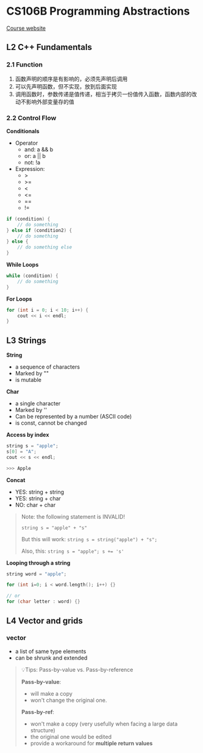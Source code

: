 # CS106B Programming Abstractions

[Course website](https://web.stanford.edu/class/archive/cs/cs106b/cs106b.1238/)

## L2 C++ Fundamentals

### 2.1 Function

1. 函数声明的顺序是有影响的，必须先声明后调用
2. 可以先声明函数，但不实现，放到后面实现
3. 调用函数时，参数传递是值传递，相当于拷贝一份值传入函数，函数内部的改动不影响外部变量存的值

### 2.2 Control Flow

**Conditionals**

- Operator
  - and: a && b
  - or: a || b
  - not: !a
- Expression:
  - \>
  - \>=
  - <
  - <=
  - ==
  - !=

```cpp
if (condition) {
    // do something
} else if (condition2) {
    // do something
} else {
    // do something else
}
```

**While Loops**

```cpp
while (condition) {
    // do something
}
```

**For Loops**

```cpp
for (int i = 0; i < 10; i++) {
    cout << i << endl;
}
```

## L3 Strings

**String**

- a sequence of characters
- Marked by ""
- is mutable

**Char**

- a single character
- Marked by ''
- Can be represented by a number (ASCII code)
- is const, cannot be changed

**Access by index**

```cpp
string s = "apple";
s[0] = "A";
cout << s << endl;

>>> Apple
```

**Concat**

- YES: string + string
- YES: string + char
- NO: char + char

> Note: the following statement is INVALID!
>
> `string s = "apple" + "s"`
> 
> But this will work:
> `string s = string("apple") + "s";`
> 
> Also, this: `string s = "apple"; s += 's'`

**Looping through a string**

```cpp
string word = "apple";

for (int i=0; i < word.length(); i++) {}

// or
for (char letter : word) {}
```

## L4 Vector and grids

### vector

- a list of same type elements
- can be shrunk and extended

> 💡Tips: Pass-by-value vs. Pass-by-reference
> 
> **Pass-by-value**:
> - will make a copy
> - won't change the original one.
> 
> **Pass-by-ref**:
> - won't make a copy (very usefully when facing a large data structure)
> - the original one would be edited
> - provide a workaround for **multiple return values**